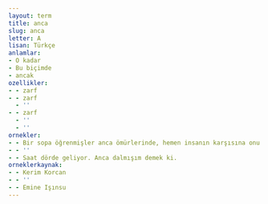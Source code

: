```yaml
---
layout: term
title: anca
slug: anca
letter: A
lisan: Türkçe
anlamlar:
- O kadar
- Bu biçimde
- ancak
ozellikler:
- - zarf
- - zarf
  - ''
- - zarf
  - ''
  - ''
ornekler:
- - Bir sopa öğrenmişler anca ömürlerinde, hemen insanın karşısına onu dikerler.
- - ''
- - Saat dörde geliyor. Anca dalmışım demek ki.
orneklerkaynak:
- - Kerim Korcan
- - ''
- - Emine Işınsu
---
```

